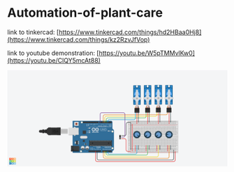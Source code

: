 # Automation-of-plant-care

link to tinkercad: [https://www.tinkercad.com/things/hd2HBaa0Hj8](https://www.tinkercad.com/things/kz2RzvJfVop)

link to youtube demonstration: [https://youtu.be/W5pTMMvlKw0](https://youtu.be/ClQY5mcAt88)

![board image](Automation%20of%20plant%20care.png)
